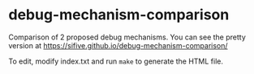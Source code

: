 # debug-mechanism-comparison
Comparison of 2 proposed debug mechanisms. You can see the pretty version at
https://sifive.github.io/debug-mechanism-comparison/

To edit, modify index.txt and run `make` to generate the HTML file.
